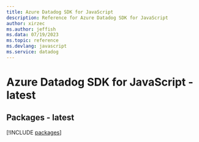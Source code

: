 ```yaml
---
title: Azure Datadog SDK for JavaScript
description: Reference for Azure Datadog SDK for JavaScript
author: xirzec
ms.author: jeffish
ms.data: 07/19/2023
ms.topic: reference
ms.devlang: javascript
ms.service: datadog
---
```

# Azure Datadog SDK for JavaScript - latest
## Packages - latest
[!INCLUDE [packages](datadog-index.md)]